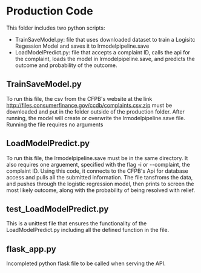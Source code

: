 # Production Code

This folder includes two python scripts:
- TrainSaveModel.py: file that uses downloaded dataset to train a Logisitc Regession Model and saves it to lrmodelpipeline.save
- LoadModelPredict.py: file that accepts a complaint ID, calls the api for the complaint, loads the model in lrmodelpipeline.save, and predicts the outcome and probability of the outcome.

## TrainSaveModel.py

To run this file, the csv from the CFPB's website at the link http://files.consumerfinance.gov/ccdb/complaints.csv.zip must be downloaded and put in the folder outside of the production folder. After running, the model will create or overwrite the lrmodelpipeline.save file. Running the file requires no arguments

## LoadModelPredict.py

To run this file, the lrmodelpipeline.save must be in the same directory. It also requires one arguement, specified with the flag -i or --complaint, the complaint ID. Using this code, it connects to the CFPB's Api for database access and pulls all the submitted information. The file tansfroms the data, and pushes through the logistic regression model, then prints to screen the most likely outcome, along with the probability of being resolved with relief.

## test_LoadModelPredict.py

This is a unittest file that ensures the functionality of the LoadModelPredict.py including all the defined function in the file.

## flask_app.py

Incompleted python flask file to be called when serving the API.
